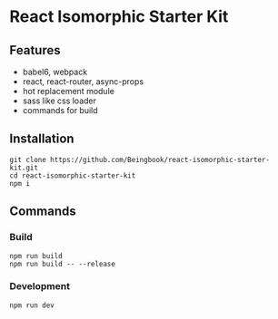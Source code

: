# React Isomorphic Starter Kit

## Features
* babel6, webpack
* react, react-router, async-props
* hot replacement module
* sass like css loader
* commands for build

## Installation
```
git clone https://github.com/Beingbook/react-isomorphic-starter-kit.git
cd react-isomorphic-starter-kit
npm i
```

## Commands

### Build
```
npm run build
npm run build -- --release
```

### Development
```
npm run dev
```
